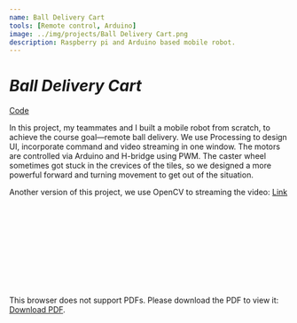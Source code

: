 ```yaml
---
name: Ball Delivery Cart
tools: [Remote control, Arduino]
image: ../img/projects/Ball Delivery Cart.png
description: Raspberry pi and Arduino based mobile robot.
---
```

# _Ball Delivery Cart_

[Code](https://github.com/liver121888/NTUBME-2021-MechatronicsIV-FinalProject)

In this project, my teammates and I built a mobile robot from scratch, to achieve the course goal—remote ball delivery.
We use Processing to design UI, incorporate command and video streaming in one window. The motors are controlled via Arduino and H-bridge using PWM.
The caster wheel sometimes got stuck in the crevices of the tiles, so we designed a more powerful forward and turning movement to get out of the situation.

Another version of this project, we use OpenCV to streaming the video:
[Link](https://youtu.be/2J82phaPbww)

<object data="https://github.com/liver121888/NTUBME-2021-MechatronicsIV-FinalProject/blob/master/MechatronicsIV.pdf" type="application/pdf" width="700px" height="700px">
    <embed src="https://github.com/liver121888/NTUBME-2021-MechatronicsIV-FinalProject/blob/master/MechatronicsIV.pdf">
        <p>This browser does not support PDFs. Please download the PDF to view it: <a href="https://github.com/liver121888/NTUBME-2021-MechatronicsIV-FinalProject/blob/master/MechatronicsIV.pdf">Download PDF</a>.</p>
    </embed>
</object>